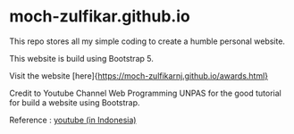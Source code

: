 # moch-zulfikar.github.io

This repo stores all my simple coding to create a humble personal website.

This website is build using Bootstrap 5.

Visit the website [here]{https://moch-zulfikarnj.github.io/awards.html}

Credit to Youtube Channel Web Programming UNPAS for the good tutorial for build a website using Bootstrap.

Reference : [youtube (in Indonesia)](https://www.youtube.com/watch?v=LkR-9Z1sle8&t=1644s)
